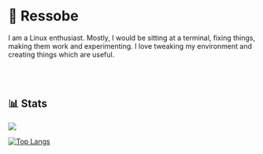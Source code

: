 # :penguin: Ressobe



I am a Linux enthusiast. Mostly, I would be sitting at a terminal, 
fixing things, making them work and experimenting. 
I love tweaking my environment and creating things which are useful. 



<br>
<br>

## 📊 Stats

![](https://github-readme-stats.vercel.app/api?username=Ressobe&show_icons=true&theme=onedark)


[![Top Langs](https://github-readme-stats.vercel.app/api/top-langs/?username=Ressobe&hide=shell,ruby,roff&layout=compact&theme=onedark)](https://github.com/anuraghazra/github-readme-stats)
